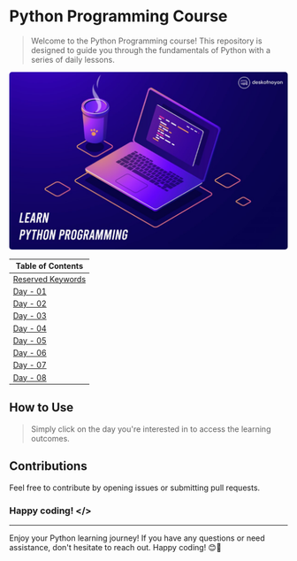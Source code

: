 # Python Programming Course

> Welcome to the Python Programming course! This repository is designed to guide you through the fundamentals of Python with a series of daily lessons.

<img style='border-radius: 5px' src='./assets/cover.jpg' alt="banner-image">

| Table of Contents                                           |
| ----------------------------------------------------------- |
| [Reserved Keywords](./revserved_keywords/README.md)         |
| [Day - 01](./Day_1/learning_outcomes.md#day---01)           |
| [Day - 02](./Day_2/learning_outcomes.md#day---02)           |
| [Day - 03](./Day_3/learning_outcomes.md#day---03)           |
| [Day - 04](./Day_4/learning_outcomes.md#day---04)           |
| [Day - 05](./Day_5/learning_outcomes.md#day---05)           |
| [Day - 06](./Day_6/learning_outcomes.md#day---06)           |
| [Day - 07](./Day_7/learning_outcomes.md#day---07)           |
| [Day - 08](./Day_8/learning_outcomes.md#welcome-to-day---8) |

## How to Use

> Simply click on the day you're interested in to access the learning outcomes.

## Contributions

Feel free to contribute by opening issues or submitting pull requests.

### Happy coding! </>

---

Enjoy your Python learning journey! If you have any questions or need assistance, don't hesitate to reach out. Happy coding! 😊🐍
